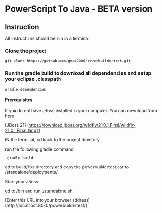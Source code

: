 # PowerScript To Java - BETA version

## Instruction
All instructions should be run in a terminal

### Clone the project
```git clone https://github.com/gmai2006/powerbuildertest.git```

### Run the gradle build to download all dependencies and setup your eclipse .classpath
```gradle dependencies ```
  

#### Prerequisites
  
  If you do not have JBoss installed in your computer.  You can download from here
  
  [JBoss 21] (https://download.jboss.org/wildfly/21.0.1.Final/wildfly-21.0.1.Final.tar.gz)

  IN the terminal, cd back to the project directory
  
  run the following gradle command
  
  ``` gradle build```
  
  cd to build/libs directory and copy the powerbuildertest.ear to <your JBos dir>/standalone/deployments/
  
  Start your JBoss 
  
  cd to <your Jboss dir>/bin and run ./standalone.sh
  
  [Enter this URL into your browser address] (http://localhost:8080/powerbuildertest/)


